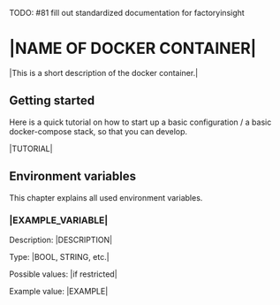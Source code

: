 TODO: #81 fill out standardized documentation for factoryinsight

# |NAME OF DOCKER CONTAINER|

|This is a short description of the docker container.|

## Getting started

Here is a quick tutorial on how to start up a basic configuration / a basic docker-compose stack, so that you can develop.

|TUTORIAL|

## Environment variables

This chapter explains all used environment variables.

### |EXAMPLE_VARIABLE|

Description: |DESCRIPTION|

Type: |BOOL, STRING, etc.|

Possible values: |if restricted|

Example value: |EXAMPLE|